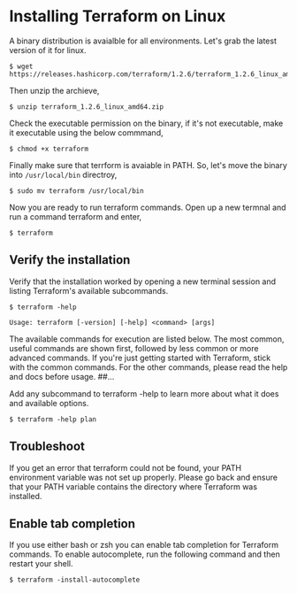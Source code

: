 # Installing Terraform on Linux

A binary distribution is avaialble for all environments. Let's grab the latest version of it for linux.

```
$ wget https://releases.hashicorp.com/terraform/1.2.6/terraform_1.2.6_linux_amd64.zip
```

Then unzip the archieve,

```
$ unzip terraform_1.2.6_linux_amd64.zip
```

Check the executable permission on the binary, if it's not executable, make it executable using the below commmand,

```
$ chmod +x terraform
```

Finally make sure that terrform is avaiable in PATH. So, let's move the binary into `/usr/local/bin` directroy,

```
$ sudo mv terraform /usr/local/bin
```

Now you are ready to run terraform commands. Open up a new termnal and run a command terraform and enter,

```
$ terraform
```

## Verify the installation

Verify that the installation worked by opening a new terminal session and listing Terraform's available subcommands.

```
$ terraform -help
```

```
Usage: terraform [-version] [-help] <command> [args]
```

The available commands for execution are listed below.
The most common, useful commands are shown first, followed by
less common or more advanced commands. If you're just getting
started with Terraform, stick with the common commands. For the
other commands, please read the help and docs before usage.
##...

Add any subcommand to terraform -help to learn more about what it does and available options.

```
$ terraform -help plan
```

## Troubleshoot

If you get an error that terraform could not be found, your PATH environment variable was not set up properly. Please go back and ensure that your PATH variable contains the directory where Terraform was installed.

## Enable tab completion

If you use either bash or zsh you can enable tab completion for Terraform commands. To enable autocomplete, run the following command and then restart your shell.

```
$ terraform -install-autocomplete
```

